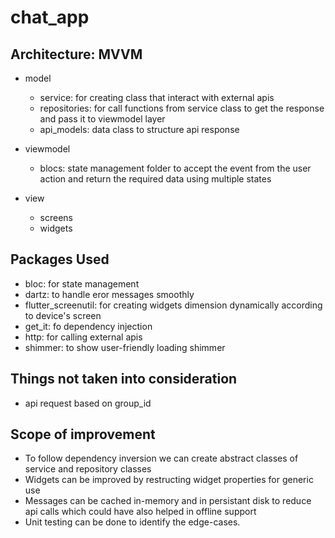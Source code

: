 # chat_app

## Architecture: MVVM
- model
    - service: for creating class that interact with external apis
    - repositories: for call functions from service class to get the response and pass it to viewmodel layer
    - api_models: data class to structure api response

- viewmodel
    - blocs: state management folder to accept the event from the user action and return the required data using multiple states

- view 
    - screens
    - widgets

## Packages Used
- bloc: for state management
- dartz: to handle eror messages smoothly
- flutter_screenutil: for creating widgets dimension dynamically according to device's screen
- get_it: fo dependency injection
- http: for calling external apis
- shimmer: to show user-friendly loading shimmer

## Things not taken into consideration
- api request based on group_id

## Scope of improvement
- To follow dependency inversion we can create abstract classes of service and repository classes
- Widgets can be improved by restructing widget properties for generic use
- Messages can be cached in-memory and in persistant disk to reduce api calls which could have also helped in offline support
- Unit testing can be done to identify the edge-cases.
